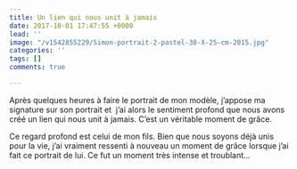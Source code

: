 ```yaml
---
title: Un lien qui nous unit à jamais
date: 2017-10-01 17:47:55 +0000
lead: ''
image: "/v1542855229/Simon-portrait-2-pastel-30-X-25-cm-2015.jpg"
categories: ''
tags: []
comments: true

---
```

Après quelques heures à faire le portrait de mon modèle, j’appose ma signature sur son portrait et  j’ai alors le sentiment profond que nous avons créé un lien qui nous unit à jamais. C’est un véritable moment de grâce.

Ce regard profond est celui de mon fils. Bien que nous soyons déjà unis pour la vie, j’ai vraiment ressenti à nouveau un moment de grâce lorsque j’ai fait ce portrait de lui. Ce fut un moment très intense et troublant…